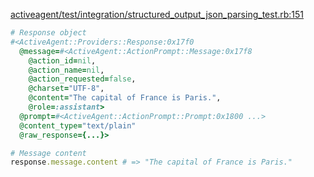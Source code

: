 <!-- Generated from structured_output_json_parsing_test.rb:151 -->
[activeagent/test/integration/structured_output_json_parsing_test.rb:151](vscode://file//Users/zane/Documents/Projects/quiltt/activeagent/test/integration/structured_output_json_parsing_test.rb:151)
<!-- Test: test-without-structured-output-uses-text/plain-content-type -->

```ruby
# Response object
#<ActiveAgent::Providers::Response:0x17f0
  @message=#<ActiveAgent::ActionPrompt::Message:0x17f8
    @action_id=nil,
    @action_name=nil,
    @action_requested=false,
    @charset="UTF-8",
    @content="The capital of France is Paris.",
    @role=:assistant>
  @prompt=#<ActiveAgent::ActionPrompt::Prompt:0x1800 ...>
  @content_type="text/plain"
  @raw_response={...}>

# Message content
response.message.content # => "The capital of France is Paris."
```
